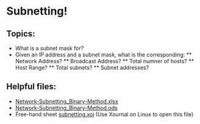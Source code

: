 # Subnetting!


## Topics:
* What is a subnet mask for?
* Given an IP address and a subnet mask, what is the corresponding: 
** Network Address? 
** Broadcast Address? 
** Total numner of hosts?
** Host Range? 
** Total subnets?
** Subnet addresses?

## Helpful files:
* [Network-Subnetting_Binary-Method.xlsx](Network-Subnetting_Binary-Method.xlsx)
* [Network-Subnetting_Binary-Method.ods](Network-Subnetting_Binary-Method.ods)
* Free-hand sheet [subnetting.xoj](subnetting.xoj) (Use Xournal on Linux to open this file)



